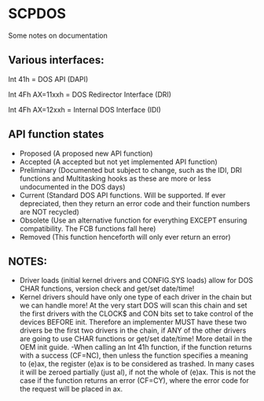# SCPDOS
Some notes on documentation

## Various interfaces:
Int 41h = DOS API (DAPI)

Int 4Fh AX=11xxh = DOS Redirector Interface (DRI)

Int 4Fh AX=12xxh = Internal DOS Interface (IDI)

## API function states
- Proposed (A proposed new API function)
- Accepted (A accepted but not yet implemented API function)
- Preliminary (Documented but subject to change, such as the IDI, DRI functions and Multitasking hooks as these are more or less undocumented in the DOS days)
- Current (Standard DOS API functions. Will be supported. If ever depreciated, then they return an error code and their function numbers are NOT recycled)
- Obsolete (Use an alternative function for everything EXCEPT ensuring compatibility. The FCB functions fall here)
- Removed (This function henceforth will only ever return an error)

## NOTES:
- Driver loads (initial kernel drivers and CONFIG.SYS loads) allow for DOS CHAR functions, version check and get/set date/time!
- Kernel drivers should have only one type of each driver in the chain but we can handle more! At the very start DOS will scan this chain and set the 
first drivers with the CLOCK$ and CON bits set to take control of the devices BEFORE init. Therefore an implementer MUST have these two drivers be the first
two drivers in the chain, if ANY of the other drivers are going to use CHAR functions or get/set date/time! More detail in the OEM init guide.
-When calling an Int 41h function, if the function returns with a success (CF=NC), then unless the function specifies a meaning to (e)ax, the register (e)ax is to be considered as trashed. In many cases it will be zeroed partially (just al), if not the whole of (e)ax. This is not the case if the function returns an error (CF=CY), where the error code for the request will be placed in ax.

